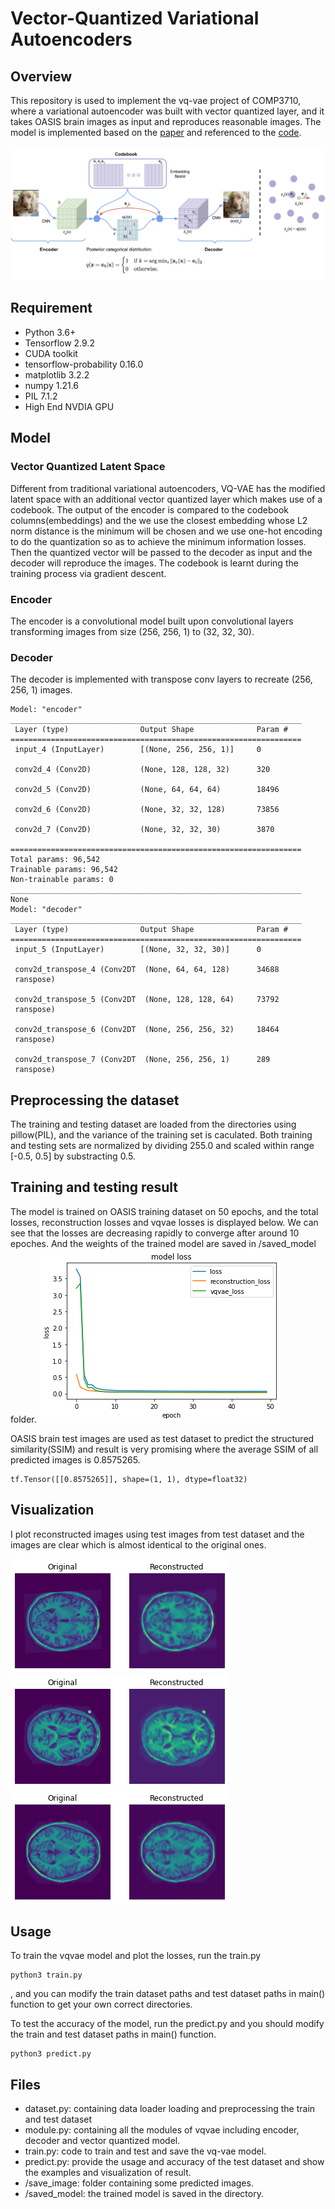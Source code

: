 # Vector-Quantized Variational Autoencoders

## Overview
This repository is used to implement the vq-vae project of COMP3710, where a variational autoencoder was built with vector quantized layer, and it takes OASIS brain images as input and reproduces reasonable images. The model is implemented based on the [paper](https://arxiv.org/abs/1711.00937) and referenced to the [code](https://github.com/keras-team/keras-io/blob/master/examples/generative/vq_vae.py).

![vqvae overview](./images_readme/vq_overview.png)

## Requirement
- Python 3.6+
- Tensorflow 2.9.2
- CUDA toolkit
- tensorflow-probability 0.16.0
- matplotlib 3.2.2
- numpy 1.21.6
- PIL 7.1.2
- High End NVDIA GPU

## Model
### Vector Quantized Latent Space
Different from traditional variational autoencoders, VQ-VAE has the modified latent space with an additional vector quantized layer which makes use of a codebook. The output of the encoder is compared to the codebook columns(embeddings) and the we use the closest embedding whose L2 norm distance is the minimum will be chosen and we use one-hot encoding to do the quantization so as to achieve the minimum information losses. Then the quantized vector will be passed to the decoder as input and the decoder will reproduce the images. The codebook is learnt during the training process via gradient descent.

### Encoder
The encoder is a convolutional model built upon convolutional layers transforming images from size (256, 256, 1) to (32, 32, 30).

### Decoder
The decoder is implemented with transpose conv layers to recreate (256, 256, 1) images.

```
Model: "encoder"
_________________________________________________________________
 Layer (type)                Output Shape              Param #   
=================================================================
 input_4 (InputLayer)        [(None, 256, 256, 1)]     0         
                                                                 
 conv2d_4 (Conv2D)           (None, 128, 128, 32)      320       
                                                                 
 conv2d_5 (Conv2D)           (None, 64, 64, 64)        18496     
                                                                 
 conv2d_6 (Conv2D)           (None, 32, 32, 128)       73856     
                                                                 
 conv2d_7 (Conv2D)           (None, 32, 32, 30)        3870      
                                                                 
=================================================================
Total params: 96,542
Trainable params: 96,542
Non-trainable params: 0
_________________________________________________________________
None
Model: "decoder"
_________________________________________________________________
 Layer (type)                Output Shape              Param #   
=================================================================
 input_5 (InputLayer)        [(None, 32, 32, 30)]      0         
                                                                 
 conv2d_transpose_4 (Conv2DT  (None, 64, 64, 128)      34688     
 ranspose)                                                       
                                                                 
 conv2d_transpose_5 (Conv2DT  (None, 128, 128, 64)     73792     
 ranspose)                                                       
                                                                 
 conv2d_transpose_6 (Conv2DT  (None, 256, 256, 32)     18464     
 ranspose)                                                       
                                                                 
 conv2d_transpose_7 (Conv2DT  (None, 256, 256, 1)      289       
 ranspose)             
```

## Preprocessing the dataset
The training and testing dataset are loaded from the directories using pillow(PIL), and the variance of the training set is caculated. Both training and testing sets are normalized by dividing 255.0 and scaled within range [-0.5, 0.5] by substracting 0.5.

## Training and testing result
The model is trained on OASIS training dataset on 50 epochs, and the total losses, reconstruction losses and vqvae losses is displayed below. We can see that the losses are decreasing rapidly to converge after around 10 epoches. And the weights of the trained model are saved in /saved_model folder.
![losses plot](./images_readme/vqvae_losses.png)

OASIS brain test images are used as test dataset to predict the structured similarity(SSIM) and result is very promising where the average SSIM of all predicted images is 0.8575265.
```
tf.Tensor([[0.8575265]], shape=(1, 1), dtype=float32)
```


## Visualization
I plot reconstructed images using test images from test dataset and the images are clear which is almost identical to the original ones.

![example1](./images_readme/brain1.png)
![example2](./images_readme/brain2.png)
![example3](./images_readme/brain3.png)


## Usage
To train the vqvae model and plot the losses, run the train.py
```
python3 train.py
```
, and you can modify the train dataset paths and test dataset paths in main() function to get your own correct directories.

To test the accuracy of the model, run the predict.py and you should modify the train and test dataset paths in main() function.
```
python3 predict.py
```

## Files
- dataset.py: containing data loader loading and preprocessing the train and test dataset
- module.py: containing all the modules of vqvae including encoder, decoder and vector quantized model.
- train.py: code to train and test and save the vq-vae model.
- predict.py: provide the usage and accuracy of the test dataset and show the examples and visualization of result.
- /save_image: folder containing some predicted images.
- /saved_model: the trained model is saved in the directory.



